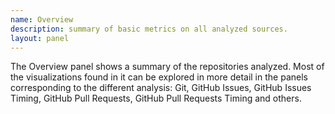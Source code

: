 ```yaml
---
name: Overview
description: summary of basic metrics on all analyzed sources.
layout: panel
---
```


The Overview panel shows a summary of the repositories analyzed.
Most of the visualizations found in it can be explored in more detail in
the panels corresponding to the different analysis: Git, GitHub Issues,
GitHub Issues Timing, GitHub Pull Requests, GitHub Pull Requests Timing and
others.
